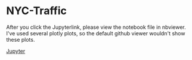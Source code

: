 # NYC-Traffic

After you click the Jupyterlink, please view the notebook file in nbviewer. I've used several plotly plots, so the default github viewer wouldn't show these plots.

[Jupyter](nyc_traffic.ipynb)